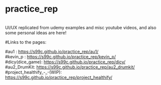 # practice_rep
<br>UI/UX replicated from udemy examples and misc youtube videos, and also some personal ideas are here!

#Links to the pages:

#au1 : https://s99c.github.io/practice_rep/au1/
<br>
#kevin_p : https://s99c.github.io/practice_rep/kevin_p/
<br>
#dicy(dice_game): https://s99c.github.io/practice_rep/dicy/
<br>
#au2_DrumKit: https://s99c.github.io/practice_rep/au2_drumkit/
<br>
#project_healthify_-_-(WIP): https://s99c.github.io/practice_rep/project_healthify/
